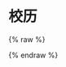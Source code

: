 # 校历

{% raw %}

<script type="text/javascript">
    window.location="./2020-2021.html";
</script>

{% endraw %}